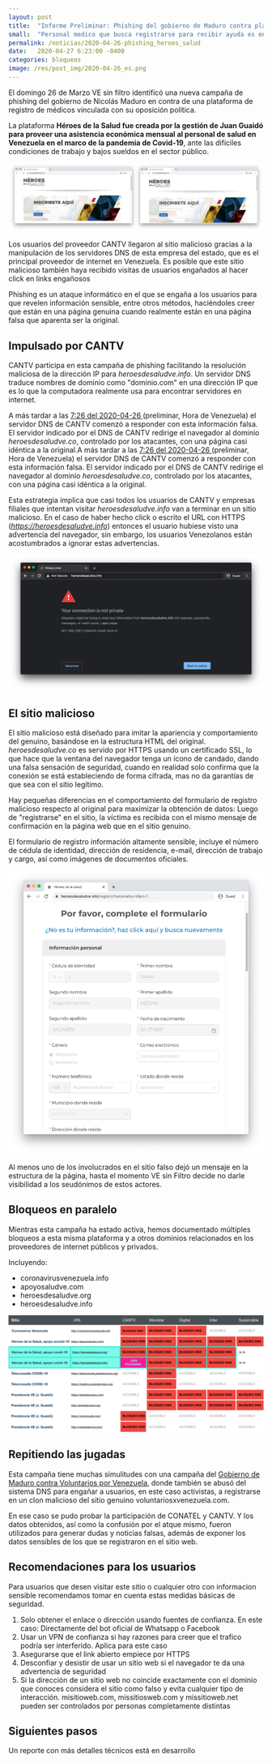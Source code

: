 ```yaml
---
layout: post
title:  "Informe Preliminar: Phishing del gobierno de Maduro contra plataforma Héroes de la Salud"
small:  "Personal medico que busca registrarse para recibir ayuda es engañado por gobierno de Maduro. Mientras la página clonada y censurada"
permalink: /noticias/2020-04-26-phishing_heroes_salud
date:   2020-04-27 6:23:00 -0400
categories: bloqueos
image: /res/post_img/2020-04-26_es.png
---
```


El domingo 26 de Marzo VE sin filtro identificó una nueva campaña de phishing del gobierno de Nicolás Maduro en contra de una plataforma de registro de médicos vinculada con su oposición política.

La plataforma **Héroes de la Salud fue creada por la gestión de Juan Guaidó para proveer una asistencia económica mensual al personal de salud en Venezuela en el marco de la pandemia de Covid-19**, ante las difíciles condiciones de trabajo y bajos sueldos en el sector público.

![comparación](/res/post_img/2020-04-26/comp.png)

Los usuarios del proveedor CANTV llegaron al sitio malicioso gracias a la manipulación de los servidores DNS de esta empresa del estado, que es el principal proveedor de internet en Venezuela. Es posible que este sitio malicioso también haya recibido visitas de usuarios engañados al hacer click en links engañosos

Phishing es un ataque informático en el que se engaña a los usuarios para que revelen información sensible, entre otros métodos, haciéndoles creer que están en una página genuina cuando realmente están en una página falsa que aparenta ser la original.

## Impulsado por CANTV

CANTV participa en esta campaña de phishing facilitando la resolución maliciosa de la dirección IP para *heroesdesaludve.info*. Un servidor DNS traduce nombres de dominio como "dominio.com" en una dirección IP que es lo que la computadora realmente usa para encontrar servidores en internet.

A más tardar a las [7:26 del 2020-04-26 ](https://explorer.ooni.org/measurement/20200426T232636Z_AS8048_HIAA1QxJZaxc2Ux2wPoDzaU7yRrBy8XGDRv7cStOYqAQB19zyb?input=https%3A%2F%2Fheroesdesaludve.info%2F)(preliminar, Hora de Venezuela) el servidor DNS de CANTV comenzó a responder con esta información falsa. El servidor indicado por el DNS de CANTV redirige el navegador al dominio *heroesdesaludve.co*, controlado por los atacantes, con una página casi idéntica a la original.A más tardar a las [7:26 del 2020-04-26 ](https://)(preliminar, Hora de Venezuela) el servidor DNS de CANTV comenzó a responder con esta información falsa. El servidor indicado por el DNS de CANTV redirige el navegador al dominio *heroesdesaludve.co*, controlado por los atacantes, con una página casi idéntica a la original.

Esta estrategia implica que casi todos los usuarios de CANTV y empresas filiales que intentan visitar *heroesdesaludve.info* van a terminar en un sitio malicioso. En el caso de haber hecho click o escrito el URL con HTTPS (*https://heroesdesaludve.info*) entonces el usuario hubiese visto una advertencia del navegador, sin embargo, los usuarios Venezolanos están acostumbrados a ignorar estas advertencias.

![SSL certificate warning](/res/post_img/2020-04-26/warning_chrome.png)

## El sitio malicioso

El sitio malicioso está diseñado para imitar la apariencia y comportamiento del genuino, basándose en la estructura HTML del original. *heroesdesaludve.co* es servido por HTTPS usando un certificado SSL, lo que hace que la ventana del navegador tenga un ícono de candado, dando una falsa sensación de seguridad, cuando en realidad solo confirma que la conexión se está estableciendo de forma cifrada, mas no da garantías de que sea con el sitio legítimo.

Hay pequeñas diferencias en el comportamiento del formulario de registro malicioso respecto al original para maximizar la obtención de datos: Luego de "registrarse" en el sitio, la víctima es recibida con el mismo mensaje de confirmación en la página web que en el sitio genuino.

El formulario de registro información altamente sensible, incluye el número de cédula de identidad, dirección de residencia, e-mail, dirección de trabajo y cargo, así como imágenes de documentos oficiales.

![formulario](/res/post_img/2020-04-26/form.png)

Al menos uno de los involucrados en el sitio falso dejó un mensaje en la estructura de la página, hasta el momento VE sin Filtro decide no darle visibilidad a los seudónimos de estos actores.



## Bloqueos en paralelo

Mientras esta campaña ha estado activa, hemos documentado múltiples bloqueos a esta misma plataforma y a otros dominios relacionados en los proveedores de internet públicos y privados.

Incluyendo:
- coronavirusvenezuela.info
- apoyosaludve.com
- heroesdesaludve.org
- heroesdesaludve.info

![Table con multiples dominios bloqueados por ISP](/res/post_img/2020-04-26/blocks_table.png)

## Repitiendo las jugadas

Esta campaña tiene muchas simulitudes con una campaña del [Gobierno de Maduro contra Voluntarios por Venezuela](https://vesinfiltro.com/noticias/Phishing_impulsado_por_gobierno_de_Venezuela/), donde también se abusó del sistema DNS para engañar a usuarios, en este caso activistas, a registrarse en un clon malicioso del sitio genuino voluntariosxvenezuela.com.

En ese caso se pudo probar la participación de CONATEL y CANTV. Y los datos obtenidos, así como la confusión por el atque mismo, fueron utilizados para generar dudas y noticias falsas, además de exponer los datos sensibles de los que se registraron en el sitio web.

## Recomendaciones para los usuarios

Para usuarios que desen visitar este sitio o cualquier otro con informacion sensible recomendamos tomar en cuenta estas medidas básicas de seguridad.

1. Solo obtener el enlace o dirección usando fuentes de confianza.
 En este caso: Directamente del bot oficial de Whatsapp o Facebook
1. Usar un VPN de confianza si hay razones para creer que el trafico podría ser interferido. Aplica para este caso
1. Asegurarse que el link abierto empiece por HTTPS
1. Desconfiar y desistir de usar un sitio web si el navegador te da una advertencia de seguridad
1. Si la dirección de un sitio web no coincide exactamente con el dominio que conoces considera el sitio como falso y evita cualquier tipo de interacción.
misitioweb.com, missitiosweb.com y  missitioweb.net pueden ser controlados por personas completamente distintas


## Siguientes pasos

Un reporte con más detalles técnicos está en desarrollo


<!--stackedit_data:
eyJoaXN0b3J5IjpbMTEzNjE5NDMxNl19
-->
